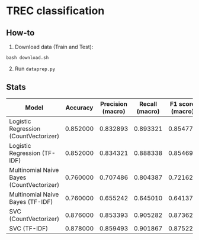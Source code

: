 # TREC classification

## How-to
1. Download data (Train and Test):
```
bash download.sh
```

2. Run `dataprep.py`

## Stats

| Model                                     | Accuracy | Precision (macro) | Recall (macro) | F1 score (macro) |
| ----------------------------------------- | -------- | ----------------- | -------------- | ---------------- |
| Logistic Regression (CountVectorizer)     | 0.852000 | 0.832893          | 0.893321       | 0.854778         |
| Logistic Regression (TF-IDF)              | 0.852000 | 0.834321          | 0.888338       | 0.854695         |
| Multinomial Naive Bayes (CountVectorizer) | 0.760000 | 0.707486          | 0.804387       | 0.721629         |
| Multinomial Naive Bayes (TF-IDF)          | 0.760000 | 0.655242          | 0.645010       | 0.641378         |
| SVC (CountVectorizer)                     | 0.876000 | 0.853393          | 0.905282       | 0.873627         |
| SVC (TF-IDF)                              | 0.878000 | 0.859493          | 0.901867       | 0.875229         |
